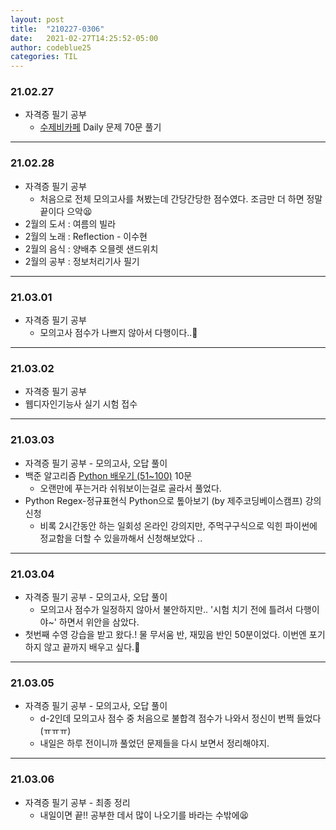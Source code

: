 ```yaml
---
layout: post
title:  "210227-0306"
date:   2021-02-27T14:25:52-05:00
author: codeblue25
categories: TIL
---
```


<h3>21.02.27</h3>

* 자격증 필기 공부
  * [수제비카페](https://cafe.naver.com/soojebi?iframe_url=/ArticleList.nhn%3Fsearch.clubid=29835300%26search.menuid=58%26search.boardtype=L) Daily 문제 70문 풀기

---

<h3>21.02.28</h3>

* 자격증 필기 공부
  * 처음으로 전체 모의고사를 쳐봤는데 간당간당한 점수였다. 조금만 더 하면 정말 끝이다 으악😫
* 2월의 도서 : 여름의 빌라
* 2월의 노래 : Reflection - 이수현
* 2월의 음식 : 양배추 오믈렛 샌드위치
* 2월의 공부 : 정보처리기사 필기

---

<h3>21.03.01</h3>

* 자격증 필기 공부
  * 모의고사 점수가 나쁘지 않아서 다행이다..🤭

---

<h3>21.03.02</h3>

* 자격증 필기 공부
* 웹디자인기능사 실기 시험 접수

---

<h3>21.03.03</h3>

* 자격증 필기 공부 - 모의고사, 오답 풀이
* 백준 알고리즘 [Python 배우기 (51~100)](https://www.acmicpc.net/workbook/view/460) 10문
  * 오랜만에 푸는거라 쉬워보이는걸로 골라서 풀었다.
* Python Regex-정규표현식 Python으로 톺아보기 (by 제주코딩베이스캠프) 강의 신청
  * 비록 2시간동안 하는 일회성 온라인 강의지만, 주먹구구식으로 익힌 파이썬에 정교함을 더할 수 있을까해서 신청해보았다 ..

---

<h3>21.03.04</h3>

* 자격증 필기 공부 - 모의고사, 오답 풀이
  * 모의고사 점수가 일정하지 않아서 불안하지만.. '시험 치기 전에 틀려서 다행이야~' 하면서 위안을 삼았다.
* 첫번째 수영 강습을 받고 왔다.! 물 무서움 반, 재밌음 반인 50분이었다. 이번엔 포기하지 않고 끝까지 배우고 싶다.🙏  

---

<h3>21.03.05</h3>

* 자격증 필기 공부 - 모의고사, 오답 풀이 
  * d-2인데 모의고사 점수 중 처음으로 불합격 점수가 나와서 정신이 번쩍 들었다(ㅠㅠㅠ) 
  * 내일은 하루 전이니까 풀었던 문제들을 다시 보면서 정리해야지.

---

<h3>21.03.06</h3>

* 자격증 필기 공부 - 최종 정리
  * 내일이면 끝!! 공부한 데서 많이 나오기를 바라는 수밖에😫